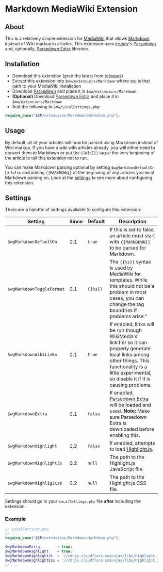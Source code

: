 # Markdown MediaWiki Extension

## About

This is a relatively simple extension for [MediaWiki] that allows [Markdown] instead of
Wiki markup in articles. This extension uses [erusev]'s [Parsedown] and, optionally,
[Parsedown Extra] libraries.

## Installation

- Download this extension (grab the latest from [releases](https://github.com/bharley/mw-markdown/releases))
- Extract this extension into `$mw/extensions/Markdown` where `$mp` is that path to your MediaWiki installation
- Download [Parsedown] and place it in `$mw/extensions/Markdown`
- **(Optional)** Download [Parsedown Extra] and place it in `$mw/extensions/Markdown`
- Add the following to `$mw/LocalSettings.php`:

```php
require_once("$IP/extensions/Markdown/Markdown.php");
```

## Usage

By default, all of your articles will now be parsed using Markdown instead of Wiki markup. If you have a wiki with articles already, you will either need to convert them to Markdown or put the `{{WIKI}}` tag at the very beginning of the article to tell this extension not to run.

You can make Markdown parsing optional by setting `$wgMarkdownDefaultOn` to `false` and adding `{{MARKDOWN}}` at the beginning of any articles you want Markdown parsing on. Look at the [settings](#settings) to see more about configuring this extension.

## Settings

There are a handful of settings available to configure this extension:

Setting                   | Since | Default  | Description
------------------------- | ----- | -------- | -----------
`$wgMarkdownDefaultOn`    | 0.1   | `true`   | If this is set to false, an article must start with `{{MARKDOWN}}` to be parsed for Markdown.
`$wgMarkdownToggleFormat` | 0.1   | `{{%s}}` | The `{{%s}}` syntax is used by MediaWiki for templates. While this should not be a problem in most cases, you can change the tag boundries if problems arise."
`$wgMarkdownWikiLinks`    | 0.1   | `true`   | If enabled, links will be run though WikiMedia's linkifier so it can properly generate local links among other things. This functionality is a little experimental, so disable it if it is causing problems.
`$wgMarkdownExtra`        | 0.1   | `false`  | If enabled, [Parsedown Extra] will be loaded and used. **Note:** Make sure Parsedown Extra is downloaded before enabling this.
`$wgMarkdownHighlight`    | 0.2   | `false`  | If enabled, attempts to load [Highlight.js].
`$wgMarkdownHighlightJs`  | 0.2   | `null`   | The path to the Highlight.js JavaScript file.
`$wgMarkdownHighligJCss`  | 0.2   | `null`   | The path to the Highlight.js CSS file.

Settings should go in your `LocalSettings.php` file **after** including the extension.

### Example

```php
// LocalSettings.php
// ...
require_once("$IP/extensions/Markdown/Markdown.php");

$wgMarkdownExtra        = true;
$wgMarkdownHighlight    = true;
$wgMarkdownHighlightJs  = '//cdnjs.cloudflare.com/ajax/libs/highlight.js/8.0/highlight.min.js';
$wgMarkdownHighlightCss = '//cdnjs.cloudflare.com/ajax/libs/highlight.js/8.0/styles/default.min.css';
// ...
```



[MediaWiki]: https://www.mediawiki.org
[Markdown]: http://daringfireball.net/projects/markdown/
[erusev]: https://github.com/erusev
[Parsedown]: https://github.com/erusev/parsedown
[Parsedown Extra]: https://github.com/erusev/parsedown-extra
[Highlight.js]: https://highlightjs.org/
